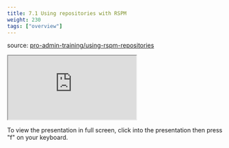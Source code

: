 ```yaml
---
title: 7.1 Using repositories with RSPM
weight: 230
tags: ["overview"]
---
```


source: <a href="https://colorado.rstudio.com/rsc/pro-admin-training/using-rspm-repositories" target="_blank">pro-admin-training/using-rspm-repositories</a>
<!-- <div class="xaringan-column"> -->
<div class="responsive-container-xaringan">
  <div class="animated-r-wrapper">
    <div class="animated-r-vertical">
      <div class="animated-r-circle"></div>
    </div>
    <div class="animated-r-diagonal"></div>
  </div>
  <iframe 
    src="https://colorado.rstudio.com/rsc/pro-admin-training/using-rspm-repositories/07_a_using_rspm_repositories.html" 
        gesture="media"  allow="encrypted-media" allowfullscreen
        scrolling="no">
  </iframe>
</div>
<!-- </div> -->


To view the presentation in full screen, click into the presentation then press "f" on your keyboard.

